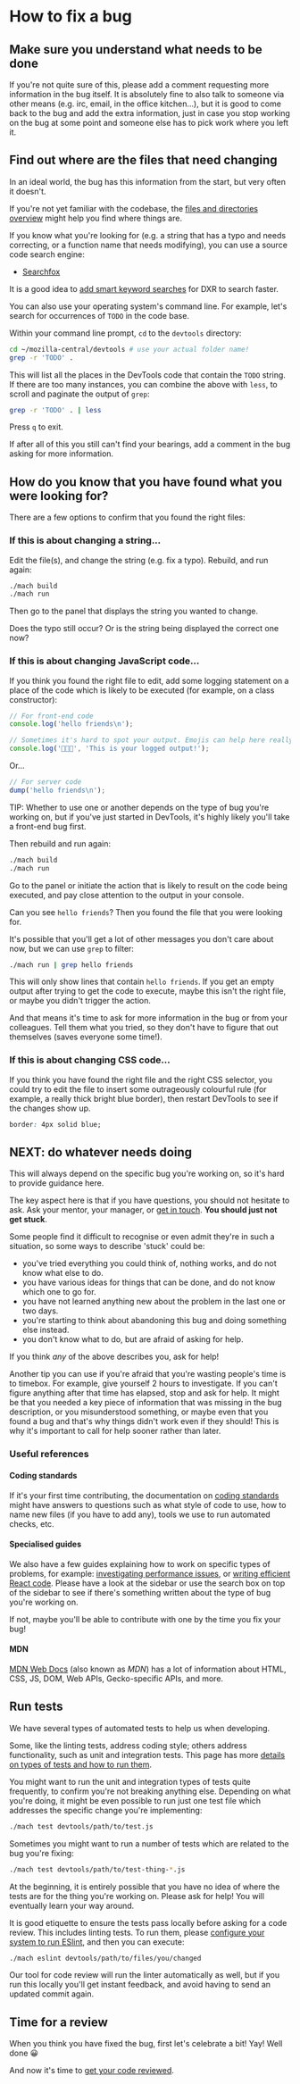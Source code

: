 # How to fix a bug

## Make sure you understand what needs to be done

If you're not quite sure of this, please add a comment requesting more information in the bug itself. It is absolutely fine to also talk to someone via other means (e.g. irc, email, in the office kitchen...), but it is good to come back to the bug and add the extra information, just in case you stop working on the bug at some point and someone else has to pick work where you left it.

## Find out where are the files that need changing

In an ideal world, the bug has this information from the start, but very often it doesn't.

If you're not yet familiar with the codebase, the [files and directories overview](../files/README.md) might help you find where things are.

If you know what you're looking for (e.g. a string that has a typo and needs correcting, or a function name that needs modifying), you can use a source code search engine:

* [Searchfox](http://searchfox.org/mozilla-central/source)

It is a good idea to [add smart keyword searches](https://support.mozilla.org/en-US/kb/how-search-from-address-bar) for DXR to search faster.

You can also use your operating system's command line. For example, let's search for occurrences of `TODO` in the code base.

Within your command line prompt, `cd` to the `devtools` directory:

```bash
cd ~/mozilla-central/devtools # use your actual folder name!
grep -r 'TODO' .
```

This will list all the places in the DevTools code that contain the `TODO` string. If there are too many instances, you can combine the above with `less`, to scroll and paginate the output of `grep`:

```bash
grep -r 'TODO' . | less
```

Press `q` to exit.

If after all of this you still can't find your bearings, add a comment in the bug asking for more information.

## How do you know that you have found what you were looking for?

There are a few options to confirm that you found the right files:

### If this is about changing a string...

Edit the file(s), and change the string (e.g. fix a typo). Rebuild, and run again:

```bash
./mach build
./mach run
```
Then go to the panel that displays the string you wanted to change.

Does the typo still occur? Or is the string being displayed the correct one now?

### If this is about changing JavaScript code...

If you think you found the right file to edit, add some logging statement on a place of the code which is likely to be executed (for example, on a class constructor):

```javascript
// For front-end code
console.log('hello friends\n');

// Sometimes it's hard to spot your output. Emojis can help here really well.
console.log('👗👗👗', 'This is your logged output!');
```

Or...

```javascript
// For server code
dump('hello friends\n');
```

TIP: Whether to use one or another depends on the type of bug you're working on, but if you've just started in DevTools, it's highly likely you'll take a front-end bug first.

Then rebuild and run again:

```bash
./mach build
./mach run
```

Go to the panel or initiate the action that is likely to result on the code being executed, and pay close attention to the output in your console.

Can you see `hello friends`? Then you found the file that you were looking for.

It's possible that you'll get a lot of other messages you don't care about now, but we can use `grep` to filter:

```bash
./mach run | grep hello friends
```

This will only show lines that contain `hello friends`. If you get an empty output after trying to get the code to execute, maybe this isn't the right file, or maybe you didn't trigger the action.

And that means it's time to ask for more information in the bug or from your colleagues. Tell them what you tried, so they don't have to figure that out themselves (saves everyone some time!).

### If this is about changing CSS code...

If you think you have found the right file and the right CSS selector, you could try to edit the file to insert some outrageously colourful rule (for example, a really thick bright blue border), then restart DevTools to see if the changes show up.

```css
border: 4px solid blue;
```

## NEXT: do whatever needs doing

This will always depend on the specific bug you're working on, so it's hard to provide guidance here.

The key aspect here is that if you have questions, you should not hesitate to ask. Ask your mentor, your manager, or [get in touch](https://firefox-dev.tools/#getting-in-touch). **You should just not get stuck**.

Some people find it difficult to recognise or even admit they're in such a situation, so some ways to describe 'stuck' could be:

* you've tried everything you could think of, nothing works, and do not know what else to do.
* you have various ideas for things that can be done, and do not know which one to go for.
* you have not learned anything new about the problem in the last one or two days.
* you're starting to think about abandoning this bug and doing something else instead.
* you don't know what to do, but are afraid of asking for help.

If you think *any* of the above describes you, ask for help!

Another tip you can use if you're afraid that you're wasting people's time is to timebox. For example, give yourself 2 hours to investigate. If you can't figure anything after that time has elapsed, stop and ask for help. It might be that you needed a key piece of information that was missing in the bug description, or you misunderstood something, or maybe even that you found a bug and that's why things didn't work even if they should! This is why it's important to call for help sooner rather than later.

### Useful references

#### Coding standards

If it's your first time contributing, the documentation on [coding standards](./coding-standards.md) might have answers to questions such as what style of code to use, how to name new files (if you have to add any), tools we use to run automated checks, etc.

#### Specialised guides

We also have a few guides explaining how to work on specific types of problems, for example: [investigating performance issues](./performance.md), or [writing efficient React code](./react-performance-tips.md). Please have a look at the sidebar or use the search box on top of the sidebar to see if there's something written about the type of bug you're working on.

If not, maybe you'll be able to contribute with one by the time you fix your bug!

#### MDN

[MDN Web Docs](http://developer.mozilla.org/) (also known as *MDN*) has a lot of information about HTML, CSS, JS, DOM, Web APIs, Gecko-specific APIs, and more.

## Run tests

We have several types of automated tests to help us when developing.

Some, like the linting tests, address coding style; others address functionality, such as unit and integration tests. This page has more [details on types of tests and how to run them](../tests/).

You might want to run the unit and integration types of tests quite frequently, to confirm you're not breaking anything else. Depending on what you're doing, it might be even possible to run just one test file which addresses the specific change you're implementing:

```bash
./mach test devtools/path/to/test.js
```

Sometimes you might want to run a number of tests which are related to the bug you're fixing:

```bash
./mach test devtools/path/to/test-thing-*.js
```

At the beginning, it is entirely possible that you have no idea of where the tests are for the thing you're working on. Please ask for help! You will eventually learn your way around.

It is good etiquette to ensure the tests pass locally before asking for a code review. This includes linting tests. To run them, please [configure your system to run ESlint](./eslint.md), and then you can execute:

```bash
./mach eslint devtools/path/to/files/you/changed
```

Our tool for code review will run the linter automatically as well, but if you run this locally you'll get instant feedback, and avoid having to send an updated commit again.

## Time for a review

When you think you have fixed the bug, first let's celebrate a bit! Yay! Well done 😀

And now it's time to [get your code reviewed](./code-reviews.md).
